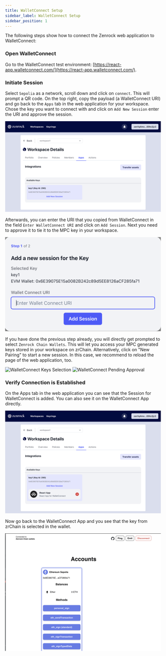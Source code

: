 ```yaml
---
title: WalletConnect Setup 
sidebar_label: WalletConnect Setup
sidebar_position: 1
---
```


The following steps show how to connect the Zenrock web application to WalletConnect:

### Open WalletConnect

Go to the WalletConnect test environment: [https://react-app.walletconnect.com/](https://react-app.walletconnect.com/).

### Initiate Session

Select `Sepolia` as a network, scroll down and click on `connect`. This will prompt a QR code. On the top right, copy the payload (a WalletConnect URI) and go back to the `Apps` tab in the web application for your workspace. Chose the key you want to connect with and click on `Add New Session` enter the URI and approve the session.

<div style={{maxWidth: "600px", margin: "0 auto"}}>

![WalletConnect QR Code](../../../../static/img/new-wc-session.png)

</div>

Afterwards, you can enter the URI that you copied from WalletConnect in the field `Enter WalletConnect URI` and click on `Add Session`. Next you need to approve it to tie it to the MPC key in your workspace.

<div style={{maxWidth: "300px", margin: "0 auto"}}>

![WalletConnect QR Code](../../../../static/img/add-wc-session-prompt.png)

</div>

If you have done the previous step already, you will directly get prompted to select `Zenrock Chain Wallets`. This will let you access your MPC generated keys stored in your workspace on zrChain. Alternatively, click on "New Pairing" to start a new session. In this case, we recommend to reload the page of the web application, too.

<div style={{display: "flex", justifyContent: "center", gap: "20px", flexWrap: "wrap"}}>
  <img src={require("../../../../static/img/wc-connection.png").default} alt="WalletConnect Keys Selection" style={{maxWidth: "400px", margin: "10px"}} />
  <img src={require("../../../../static/img/wc-connection2.png").default} alt="WalletConnect Pending Approval" style={{maxWidth: "400px", margin: "10px"}} />
</div>

### Verify Connection is Established

On the Apps tab in the web application you can see that the Session for WalletConnect is added. You can also see it on the WalletConnect App directly.

<div style={{maxWidth: "600px", margin: "0 auto"}}>

![Wallet Connect Menu](../../../../static/img/wc-established.png)

</div>

Now go back to the WalletConnect App and you see that the key from zrChain is selected in the wallet.

<div style={{maxWidth: "600px", margin: "0 auto"}}>

![Wallet Connect Menu](../../../../static/img/wc-menu.png)

</div>
